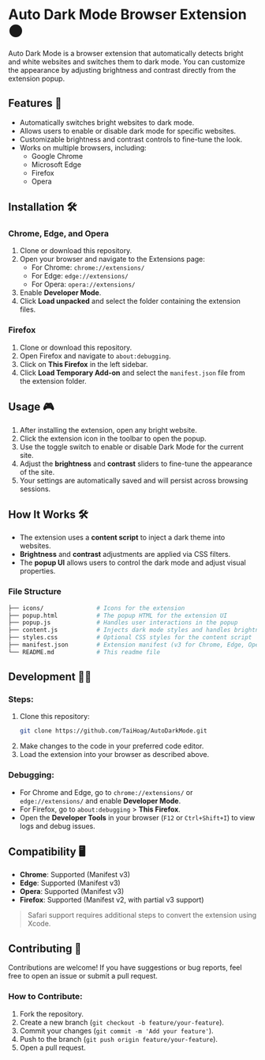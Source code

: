 # Auto Dark Mode Browser Extension 🌑

Auto Dark Mode is a browser extension that automatically detects bright and white websites and switches them to dark mode. You can customize the appearance by adjusting brightness and contrast directly from the extension popup.

## Features 🚀

- Automatically switches bright websites to dark mode.
- Allows users to enable or disable dark mode for specific websites.
- Customizable brightness and contrast controls to fine-tune the look.
- Works on multiple browsers, including:
  - Google Chrome
  - Microsoft Edge
  - Firefox
  - Opera

## Installation 🛠️

### Chrome, Edge, and Opera

1. Clone or download this repository.
2. Open your browser and navigate to the Extensions page:
   - For Chrome: `chrome://extensions/`
   - For Edge: `edge://extensions/`
   - For Opera: `opera://extensions/`
3. Enable **Developer Mode**.
4. Click **Load unpacked** and select the folder containing the extension files.

### Firefox

1. Clone or download this repository.
2. Open Firefox and navigate to `about:debugging`.
3. Click on **This Firefox** in the left sidebar.
4. Click **Load Temporary Add-on** and select the `manifest.json` file from the extension folder.

## Usage 🎮

1. After installing the extension, open any bright website.
2. Click the extension icon in the toolbar to open the popup.
3. Use the toggle switch to enable or disable Dark Mode for the current site.
4. Adjust the **brightness** and **contrast** sliders to fine-tune the appearance of the site.
5. Your settings are automatically saved and will persist across browsing sessions.

## How It Works 🛠️

- The extension uses a **content script** to inject a dark theme into websites.
- **Brightness** and **contrast** adjustments are applied via CSS filters.
- The **popup UI** allows users to control the dark mode and adjust visual properties.

### File Structure

```bash
├── icons/               # Icons for the extension
├── popup.html           # The popup HTML for the extension UI
├── popup.js             # Handles user interactions in the popup
├── content.js           # Injects dark mode styles and handles brightness/contrast adjustments
├── styles.css           # Optional CSS styles for the content script
├── manifest.json        # Extension manifest (v3 for Chrome, Edge, Opera)
└── README.md            # This readme file
```

## Development 🧑‍💻

### Steps:

1. Clone this repository:
   ```bash
   git clone https://github.com/TaiHoag/AutoDarkMode.git
   ```
2. Make changes to the code in your preferred code editor.
3. Load the extension into your browser as described above.

### Debugging:

- For Chrome and Edge, go to `chrome://extensions/` or `edge://extensions/` and enable **Developer Mode**.
- For Firefox, go to `about:debugging` > **This Firefox**.
- Open the **Developer Tools** in your browser (`F12` or `Ctrl+Shift+I`) to view logs and debug issues.

## Compatibility 🖥️

- **Chrome**: Supported (Manifest v3)
- **Edge**: Supported (Manifest v3)
- **Opera**: Supported (Manifest v3)
- **Firefox**: Supported (Manifest v2, with partial v3 support)

> Safari support requires additional steps to convert the extension using Xcode.

## Contributing 🤝

Contributions are welcome! If you have suggestions or bug reports, feel free to open an issue or submit a pull request.

### How to Contribute:

1. Fork the repository.
2. Create a new branch (`git checkout -b feature/your-feature`).
3. Commit your changes (`git commit -m 'Add your feature'`).
4. Push to the branch (`git push origin feature/your-feature`).
5. Open a pull request.
